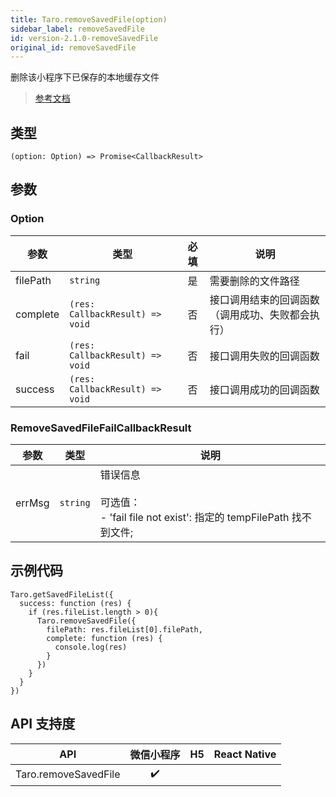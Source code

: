 ```yaml
---
title: Taro.removeSavedFile(option)
sidebar_label: removeSavedFile
id: version-2.1.0-removeSavedFile
original_id: removeSavedFile
---
```


删除该小程序下已保存的本地缓存文件

> [参考文档](https://developers.weixin.qq.com/miniprogram/dev/api/file/wx.removeSavedFile.html)

## 类型

```tsx
(option: Option) => Promise<CallbackResult>
```

## 参数

### Option

<table>
  <thead>
    <tr>
      <th>参数</th>
      <th>类型</th>
      <th style="text-align:center">必填</th>
      <th>说明</th>
    </tr>
  </thead>
  <tbody>
    <tr>
      <td>filePath</td>
      <td><code>string</code></td>
      <td style="text-align:center">是</td>
      <td>需要删除的文件路径</td>
    </tr>
    <tr>
      <td>complete</td>
      <td><code>(res: CallbackResult) =&gt; void</code></td>
      <td style="text-align:center">否</td>
      <td>接口调用结束的回调函数（调用成功、失败都会执行）</td>
    </tr>
    <tr>
      <td>fail</td>
      <td><code>(res: CallbackResult) =&gt; void</code></td>
      <td style="text-align:center">否</td>
      <td>接口调用失败的回调函数</td>
    </tr>
    <tr>
      <td>success</td>
      <td><code>(res: CallbackResult) =&gt; void</code></td>
      <td style="text-align:center">否</td>
      <td>接口调用成功的回调函数</td>
    </tr>
  </tbody>
</table>

### RemoveSavedFileFailCallbackResult

<table>
  <thead>
    <tr>
      <th>参数</th>
      <th>类型</th>
      <th>说明</th>
    </tr>
  </thead>
  <tbody>
    <tr>
      <td>errMsg</td>
      <td><code>string</code></td>
      <td>错误信息<br /><br />可选值：<br />- 'fail file not exist': 指定的 tempFilePath 找不到文件;</td>
    </tr>
  </tbody>
</table>

## 示例代码

```tsx
Taro.getSavedFileList({
  success: function (res) {
    if (res.fileList.length > 0){
      Taro.removeSavedFile({
        filePath: res.fileList[0].filePath,
        complete: function (res) {
          console.log(res)
        }
      })
    }
  }
})
```

## API 支持度

| API | 微信小程序 | H5 | React Native |
| :---: | :---: | :---: | :---: |
| Taro.removeSavedFile | ✔️ |  |  |
